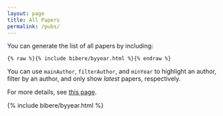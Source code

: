 ```yaml
---
layout: page
title: All Papers
permalink: /pubs/
---
```


You can generate the list of all papers by including:

```liquid
{% raw %}{% include bibere/byyear.html %}{% endraw %} 
```

You can use `mainAuthor`, `filterAuthor`, and `minYear` to highlight an author, filter by an author, and only show _latest_ papers, respectively.

For more details, see [this page](https://github.com/ucinlp/bibere/tree/master#list-of-publications-by-year).



<div markdown="0">
{% include bibere/byyear.html %}
</div>